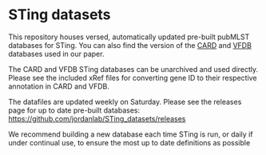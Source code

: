 # STing datasets

This repository houses versed, automatically updated pre-built pubMLST databases for STing.  You can also find the version of the [CARD](https://card.mcmaster.ca/) and [VFDB](http://www.mgc.ac.cn/VFs/main.htm) databases used in our paper.

The CARD and VFDB STing databases can be unarchived and used directly.  Please see the included xRef files for converting gene ID to their respective annotation in CARD and VFDB.

The datafiles are updated weekly on Saturday.  Please see the releases page for up to date pre-built databases: https://github.com/jordanlab/STing_datasets/releases

We recommend building a new database each time STing is run, or daily if under continual use, to ensure the most up to date definitions as possible
